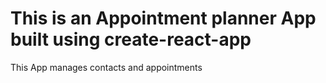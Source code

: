 # This is an Appointment planner App built using create-react-app

This App manages contacts and appointments
